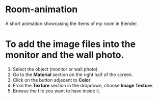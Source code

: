 # Room-animation
A short animation showcasing the items of my room in Blender.

# To add the image files into the monitor and the wall photo.
1) Select the object (monitor or wall photo).
2) Go to the **Material** section on the right half of the screen.
3) Click on the button adjacent to **Color**. 
4) From the **Texture** section in the dropdown, choose **Image Texture**.
5) Browse the file you want to have inside it.
